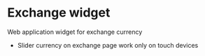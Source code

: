 # Exchange widget

Web application widget for exchange currency

- Slider currency on exchange page work only on touch devices 
